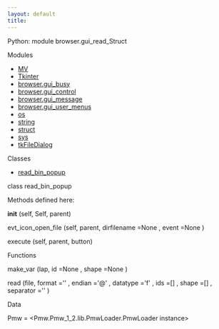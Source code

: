 ```yaml
---
layout: default
title:
---
```


Python: module browser.gui_read_Struct

Modules 

* [MV](MV.html)  
* [Tkinter](Tkinter.html)  
* [browser.gui_busy](browser.gui_busy.html)  
* [browser.gui_control](browser.gui_control.html)  
* [browser.gui_message](browser.gui_message.html)  
* [browser.gui_user_menus](browser.gui_user_menus.html)  
* [os](os.html)  
* [string](string.html)  
* [struct](struct.html)  
* [sys](sys.html)  
* [tkFileDialog](tkFileDialog.html)  

Classes 

* [read_bin_popup](browser.gui_read_Struct.html)

class  read_bin_popup 

Methods defined here:  

__init__  (self, Self, parent) 

evt_icon_open_file  (self, parent, dirfilename  =None  , event  =None  ) 

execute  (self, parent, button) 

Functions 

make_var  (lap, id  =None  , shape  =None  ) 

read  (file, format  =''  , endian  ='@'  , datatype  ='f'  , ids  =[]  , shape  =[]  , separator  =''  ) 

Data 

Pmw  = <Pmw.Pmw_1_2.lib.PmwLoader.PmwLoader instance>
